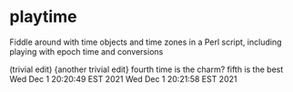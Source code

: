 # playtime
Fiddle around with time objects and time zones in a Perl script, including playing with epoch time and conversions

(trivial edit)
{another trivial edit}
<third trivial edit>
fourth time is the charm?
fifth is the best
Wed Dec 1 20:20:49 EST 2021
Wed Dec 1 20:21:58 EST 2021
